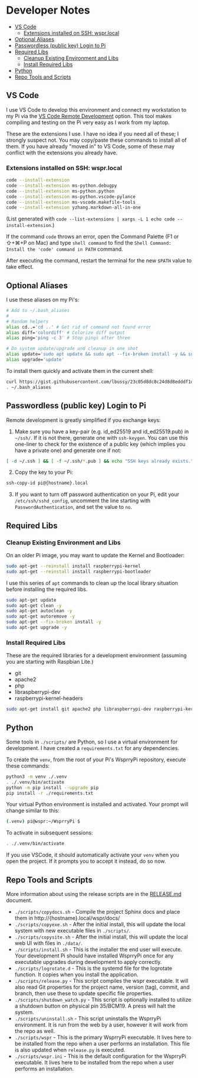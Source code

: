 <!-- omit in toc -->
# Developer Notes

- [VS Code](#vs-code)
  - [Extensions installed on SSH: wspr.local](#extensions-installed-on-ssh-wsprlocal)
- [Optional Aliases](#optional-aliases)
- [Passwordless (public key) Login to Pi](#passwordless-public-key-login-to-pi)
- [Required Libs](#required-libs)
  - [Cleanup Existing Environment and Libs](#cleanup-existing-environment-and-libs)
  - [Install Required Libs](#install-required-libs)
- [Python](#python)
- [Repo Tools and Scripts](#repo-tools-and-scripts)


## VS Code

I use VS Code to develop this environment and connect my workstation to my Pi via the [VS Code Remote Development](https://code.visualstudio.com/docs/remote/remote-overview) option.  This tool makes compiling and testing on the Pi very easy as I work from my laptop.

These are the extensions I use.  I have no idea if you need all of these; I strongly suspect not.  You may copy/paste these commands to install all of them.  If you have already "moved in" to VS Code, some of these may conflict with the extensions you already have.

### Extensions installed on SSH: wspr.local

``` bash
code --install-extension
code --install-extension ms-python.debugpy
code --install-extension ms-python.python
code --install-extension ms-python.vscode-pylance
code --install-extension ms-vscode.makefile-tools
code --install-extension yzhang.markdown-all-in-one
```

(List generated with `code --list-extensions | xargs -L 1 echo code --install-extension`.)

If the command `code` throws an error, open the Command Palette (F1 or ⇧+⌘+P on Mac) and type `shell command` to find the `Shell Command: Install the 'code' command in PATH` command.

After executing the command, restart the terminal for the new `$PATH` value to take effect.

## Optional Aliases

I use these aliases on my Pi's:

``` bash
# Add to ~/.bash_aliases
#
# Random helpers
alias cd..='cd ..' # Get rid of command not found error
alias diff='colordiff' # Colorize diff output
alias ping='ping -c 3' # Stop pings after three

# Do system update/upgrade and cleanup in one shot
alias update='sudo apt update && sudo apt --fix-broken install -y && sudo apt autoremove --purge -y && sudo apt clean && sudo apt autoclean -y && sudo apt upgrade -y'
alias upgrade='update'
```

To install them quickly and activate them in the current shell:

``` bash
curl https://gist.githubusercontent.com/lbussy/23c05d8dc8c24d8d8edddf1d381f1c8b/raw/cee00ee532753d971d64a107b9ca5d58d39f81c6/.bash_aliases -o ~/.bash_aliases
. ~/.bash_aliases
```

## Passwordless (public key) Login to Pi

Remote development is greatly simplified if you exchange keys:

1. Make sure you have a key-pair (e.g. id_ed25519 and id_ed25519.pub) in `~/ssh/`.  If it is not there, generate one with `ssh-keygen`.  You can use this one-liner to check for the existence of a public key (which implies you have a private one) and generate one if not:

 ``` bash
 [ -d ~/.ssh ] && [ -f ~/.ssh/*.pub ] && echo "SSH keys already exists." || ssh-keygen
 ```

2.  Copy the key to your Pi:

  ``` bash
  ssh-copy-id pi@{hostname}.local
  ```

3.  If you want to turn off password authentication on your Pi, edit your `/etc/ssh/sshd_config`, uncomment the line starting with `PasswordAuthentication`, and set the value to `no`.

## Required Libs

### Cleanup Existing Environment and Libs

On an older Pi image, you may want to update the Kernel and Bootloader:

``` bash
sudo apt-get --reinstall install raspberrypi-kernel
sudo apt-get --reinstall install raspberrypi-bootloader
```

I use this series of `apt` commands to clean up the local library situation before installing the required libs.

``` bash
sudo apt-get update
sudo apt-get clean -y
sudo apt-get autoclean -y
sudo apt-get autoremove -y
sudo apt-get --fix-broken install -y
sudo apt-get upgrade -y
```

### Install Required Libs

These are the required libraries for a development environment (assuming you are starting with Raspbian Lite.)

* git
* apache2
* php
* libraspberrypi-dev
* raspberrypi-kernel-headers

``` bash
sudo apt-get install git apache2 php libraspberrypi-dev raspberrypi-kernel-headers -y
```

## Python

Some tools in `./scripts/` are Python, so I use a virtual environment for development.  I have created a `requirements.txt` for any dependencies.

To create the `venv`, from the root of your Pi's WsprryPi repository, execute these commands:

``` bash
python3 -m venv ./.venv
. ./.venv/bin/activate
python -m pip install --upgrade pip
pip install -r ./requirements.txt
```
Your virtual Python environment is installed and activated.  Your prompt will change similar to this:

``` bash
(.venv) pi@wspr:~/WsprryPi $
```
To activate in subsequent sessions:
``` bash
. ./.venv/bin/activate
```

If you use VSCode, it should automatically activate your `venv` when you open the project.  If it prompts you to accept it instead, do so now.

## Repo Tools and Scripts

More information about using the release scripts are in the [RELEASE.md](./scripts/RELEASE.md) document.

* `./scripts/copydocs.sh` - Compile the project Sphinx docs and place them in http://{hostname}.local/wspr/docs/
* `./scripts/copyexe.sh` - After the initial install, this will update the local system with new executable files in `./scripts/`.
* `./scripts/copysite.sh` - After the initial install, this will update the local web UI with files in `./data/`.
* `./scripts/install.sh` - This is the installer the end user will execute.  Your development Pi should have installed WsprryPi once for any executable upgrades during development to apply correctly.
* `./scripts/logrotate.d` - This is the systemd file for the logrotate function.  It copies when you install the application.
* `./scripts/release.py` - This script compiles the wspr executable.  It will also read Git properties for the project name, version (tag), commit, and branch, then use these to update specific file properties.
* `./scripts/shutdown_watch.py` - This script is optionally installed to utilize a shutdown button on physical pin 35/BCM19.  A press will halt the system.
* `./scripts/uninstall.sh` - This script uninstalls the WsprryPi environment.  It is run from the web by a user, however it will work from the repo as well.
* `./scripts/wspr` - This is the primary WsprryPi executable.  It lives here to be installed from the repo when a user performs an installation.  This file is also updated when `release.py` is executed.
* `./scripts/wspr.ini` - This is the default configuration for the WsprryPi executable.  It lives here to be installed from the repo when a user performs an installation.
